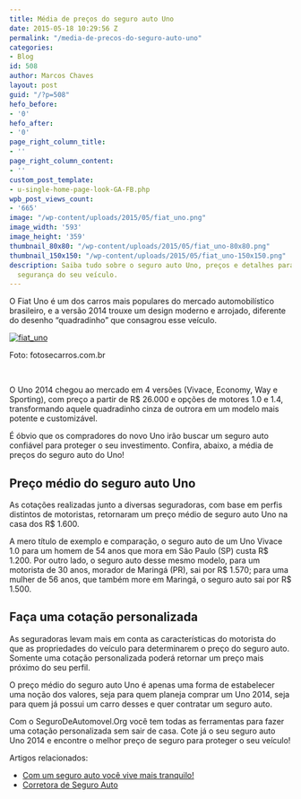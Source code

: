 ```yaml
---
title: Média de preços do seguro auto Uno
date: 2015-05-18 10:29:56 Z
permalink: "/media-de-precos-do-seguro-auto-uno"
categories:
- Blog
id: 508
author: Marcos Chaves
layout: post
guid: "/?p=508"
hefo_before:
- '0'
hefo_after:
- '0'
page_right_column_title:
- ''
page_right_column_content:
- ''
custom_post_template:
- u-single-home-page-look-GA-FB.php
wpb_post_views_count:
- '665'
image: "/wp-content/uploads/2015/05/fiat_uno.png"
image_width: '593'
image_height: '359'
thumbnail_80x80: "/wp-content/uploads/2015/05/fiat_uno-80x80.png"
thumbnail_150x150: "/wp-content/uploads/2015/05/fiat_uno-150x150.png"
description: Saiba tudo sobre o seguro auto Uno, preços e detalhes para garantir a
  segurança do seu veículo.
---
```


O Fiat Uno é um dos carros mais populares do mercado automobilístico brasileiro, e a versão 2014 trouxe um design moderno e arrojado, diferente do desenho “quadradinho” que consagrou esse veículo.

<div id="attachment_509" style="width: 603px" class="wp-caption aligncenter">
  <a href="/wp-content/uploads/2015/05/fiat_uno.png"><img class="img-adjustment wp-image-509 size-full" src="/wp-content/uploads/2015/05/fiat_uno.png" alt="fiat_uno" width="593" height="359" srcset="/wp-content/uploads/2015/05/fiat_uno.png 593w, /wp-content/uploads/2015/05/fiat_uno-250x151.png 250w, /wp-content/uploads/2015/05/fiat_uno-120x73.png 120w" sizes="(max-width: 593px) 100vw, 593px" /></a>
  
  <p class="wp-caption-text">
    Foto: fotosecarros.com.br
  </p>
</div>

&nbsp;

O Uno 2014 chegou ao mercado em 4 versões (Vivace, Economy, Way e Sporting), com preço a partir de R$ 26.000 e opções de motores 1.0 e 1.4, transformando aquele quadradinho cinza de outrora em um modelo mais potente e customizável.

É óbvio que os compradores do novo Uno irão buscar um seguro auto confiável para proteger o seu investimento. Confira, abaixo, a média de preços do seguro auto do Uno!

## Preço médio do seguro auto Uno

As cotações realizadas junto a diversas seguradoras, com base em perfis distintos de motoristas, retornaram um preço médio de seguro auto Uno na casa dos R$ 1.600.

A mero título de exemplo e comparação, o seguro auto de um Uno Vivace 1.0 para um homem de 54 anos que mora em São Paulo (SP) custa R$ 1.200. Por outro lado, o seguro auto desse mesmo modelo, para um motorista de 30 anos, morador de Maringá (PR), sai por R$ 1.570; para uma mulher de 56 anos, que também more em Maringá, o seguro auto sai por R$ 1.500.

## Faça uma cotação personalizada

As seguradoras levam mais em conta as características do motorista do que as propriedades do veículo para determinarem o preço do seguro auto. Somente uma cotação personalizada poderá retornar um preço mais próximo do seu perfil.

O preço médio do seguro auto Uno é apenas uma forma de estabelecer uma noção dos valores, seja para quem planeja comprar um Uno 2014, seja para quem já possui um carro desses e quer contratar um seguro auto.

Com o SeguroDeAutomovel.Org você tem todas as ferramentas para fazer uma cotação personalizada sem sair de casa. Cote já o seu seguro auto Uno 2014 e encontre o melhor preço de seguro para proteger o seu veículo!

Artigos relacionados:

  * <a href="/com-um-seguro-auto-voce-vive-mais-tranquilo" target="_blank">Com um seguro auto você vive mais tranquilo!</a>
  * <a href="/corretora-de-seguro-auto" target="_blank">Corretora de Seguro Auto</a>
